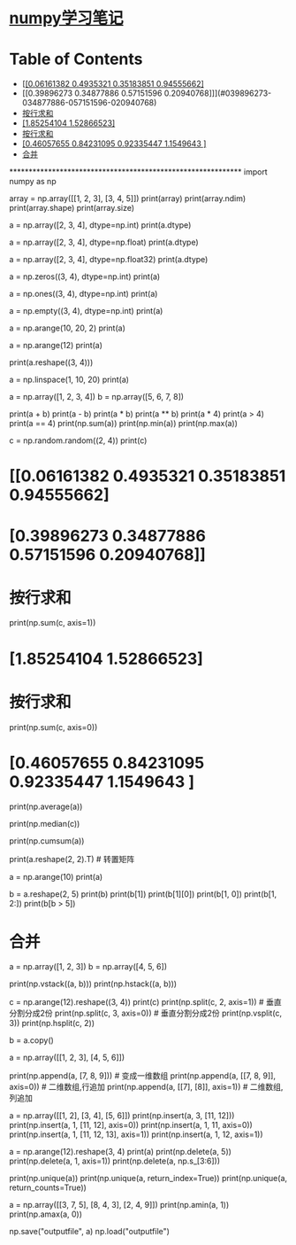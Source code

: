 # [numpy学习笔记](https://github.com/chaleaoch/gitblog/issues/19)


Table of Contents
=================

   * [[[0.06161382 0.4935321  0.35183851 0.94555662]](#006161382-04935321--035183851-094555662)
   * [[0.39896273 0.34877886 0.57151596 0.20940768]]](#039896273-034877886-057151596-020940768)
   * [按行求和](#按行求和)
   * [[1.85254104 1.52866523]](#185254104-152866523)
   * [按行求和](#按行求和-1)
   * [[0.46057655 0.84231095 0.92335447 1.1549643 ]](#046057655-084231095-092335447-11549643-)
   * [合并](#合并)

\*\*\*\*\*\*\*\*\*\*\*\*\*\*\*\*\*\*\*\*\*\*\*\*\*\*\*\*\*\*\*\*\*\*\*\*\*\*\*\*\*\*\*\*\*\*\*\*\*\*\*\*\*\*\*\*\*\*\*\*
import numpy as np

array = np.array([[1, 2, 3], [3, 4, 5]])
print(array)
print(array.ndim)
print(array.shape)
print(array.size)

a = np.array([2, 3, 4], dtype=np.int)
print(a.dtype)


a = np.array([2, 3, 4], dtype=np.float)
print(a.dtype)

a = np.array([2, 3, 4], dtype=np.float32)
print(a.dtype)

a = np.zeros((3, 4), dtype=np.int)
print(a)

a = np.ones((3, 4), dtype=np.int)
print(a)

a = np.empty((3, 4), dtype=np.int)
print(a)

a = np.arange(10, 20, 2)
print(a)

a = np.arange(12)
print(a)

print(a.reshape((3, 4)))

a = np.linspace(1, 10, 20)
print(a)

a = np.array([1, 2, 3, 4])
b = np.array([5, 6, 7, 8])

print(a + b)
print(a - b)
print(a * b)
print(a ** b)
print(a * 4)
print(a > 4)
print(a == 4)
print(np.sum(a))
print(np.min(a))
print(np.max(a))

c = np.random.random((2, 4))
print(c)
# [[0.06161382 0.4935321  0.35183851 0.94555662]
#  [0.39896273 0.34877886 0.57151596 0.20940768]]

# 按行求和
print(np.sum(c, axis=1))
# [1.85254104 1.52866523]

# 按行求和
print(np.sum(c, axis=0))
# [0.46057655 0.84231095 0.92335447 1.1549643 ]

print(np.average(a))

print(np.median(c))

print(np.cumsum(a))

print(a.reshape(2, 2).T)  # 转置矩阵

a = np.arange(10)
print(a)

b = a.reshape(2, 5)
print(b)
print(b[1])
print(b[1][0])
print(b[1, 0])
print(b[1, 2:])
print(b[b > 5])

# 合并
a = np.array([1, 2, 3])
b = np.array([4, 5, 6])

print(np.vstack((a, b)))
print(np.hstack((a, b)))

c = np.arange(12).reshape((3, 4))
print(c)
print(np.split(c, 2, axis=1))  # 垂直分割分成2份
print(np.split(c, 3, axis=0))  # 垂直分割分成2份
print(np.vsplit(c, 3))
print(np.hsplit(c, 2))

b = a.copy()


a = np.array([[1, 2, 3], [4, 5, 6]])

print(np.append(a, [7, 8, 9]))  # 变成一维数组
print(np.append(a, [[7, 8, 9]], axis=0))  # 二维数组,行追加
print(np.append(a, [[7], [8]], axis=1))  # 二维数组, 列追加

a = np.array([[1, 2], [3, 4], [5, 6]])
print(np.insert(a, 3, [11, 12]))
print(np.insert(a, 1, [11, 12], axis=0))
print(np.insert(a, 1, 11, axis=0))
print(np.insert(a, 1, [11, 12, 13], axis=1))
print(np.insert(a, 1, 12, axis=1))

a = np.arange(12).reshape(3, 4)
print(a)
print(np.delete(a, 5))
print(np.delete(a, 1, axis=1))
print(np.delete(a, np.s_[3:6]))


print(np.unique(a))
print(np.unique(a, return_index=True))
print(np.unique(a, return_counts=True))


a = np.array([[3, 7, 5], [8, 4, 3], [2, 4, 9]])
print(np.amin(a, 1))
print(np.amax(a, 0))

np.save("outputfile", a)
np.load("outputfile")
